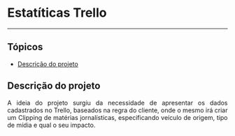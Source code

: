 <h1>Estatíticas Trello</h1>

<hr>


## Tópicos 

- [Descrição do projeto](#descrição-do-projeto)

<!-- - [Funcionalidades](#funcionalidades)

- [Aplicação](#aplicação)

- [Executando o projeto](#executando-o-projeto)

- [Observações](#observações) -->



## Descrição do projeto 

<p align="justify">
A ideia do projeto surgiu da necessidade de apresentar os dados cadastrados no Trello, baseados na regra do cliente, onde o mesmo irá criar um Clipping de matérias jornalísticas, especificando veículo de origem, tipo de mídia e qual o seu impacto.
</p>